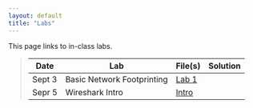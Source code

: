 ```yaml
---
layout: default
title: "Labs"
---
```


This page links to in-class labs.

>  Date   | Lab | File(s) | Solution |
> ------- | --- | ------- | -------- |
> Sept 3  | Basic Network Footprinting | [Lab 1](lab01.html)| |
> Sepr 5  | Wireshark Intro | [Intro](Wireshark_Intro_v7.0.pdf)| |
